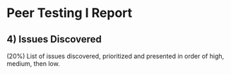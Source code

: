 # Peer Testing I Report

## 4) Issues Discovered

(20%) List of issues discovered, prioritized and presented in order of high, medium, then low.
